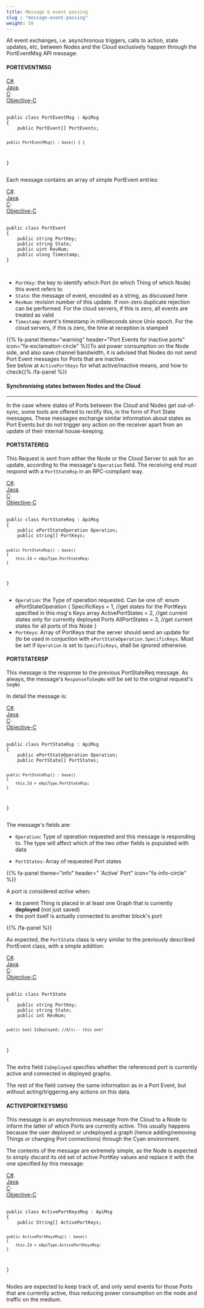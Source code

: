 ```yaml
---
title: Message & event passing
slug : "message-event-passing"
weight: 50
---
```


All event exchanges, i.e. asynchronous triggers, calls to action, state updates, etc, between Nodes and the Cloud exclusively happen through the PortEventMsg API message:

#### PORTEVENTMSG

<div id="code1_container">
    <div class="block-code block-show-code" type="section.type">
        <div class="code-tabs">
          <div data-lang="csharp" class="tab on">
            <a href="javascript: showCode('code1_container', 'csharp');"><span>C#</span></a><span>.</span>
          </div>
          <div data-lang="java" class="tab off">
            <a href="javascript: showCode('code1_container', 'java');"><span>Java</span></a><span>.</span>
          </div>
          <div data-lang="c" class="tab off">
            <a href="javascript: showCode('code1_container', 'c');"><span>C</span></a><span class="">·</span>
          </div>
          <div data-lang="objc" class="tab off">
            <a href="javascript: showCode('code1_container', 'objc');"><span>Objective-C</span></a>
          </div>
        </div>
        <pre id="csharp">
            <code>
public class PortEventMsg : ApiMsg
{
    public PortEvent[] PortEvents;

    public PortEventMsg() : base() { }
}
            </code>
        </pre>
        <pre id="java" style="display:none;">
            <code>
package com.yodiwo.plegma;

public class PortEventMsg extends ApiMsg {

    public PortEvent[] PortEvents;

    public PortEventMsg() {
    }
}
            </code>
        </pre>
        <pre id="c" style="display:none;">
            <code>
typedef struct Yodiwo_Plegma_PortEventMsg
{
    int32_t SeqNo;

    Array_Yodiwo_Plegma_PortEvent_t PortEvents;
} Yodiwo_Plegma_PortEventMsg_t;

typedef struct Array_Yodiwo_Plegma_PortEvent
{
    int num;
    struct Yodiwo_Plegma_PortEvent* elems;
} Array_Yodiwo_Plegma_PortEvent_t;
} Yodiwo_Plegma_ThingsSet_t;
            </code>
        </pre>
        <pre id="objc" style="display:none;">
            <code>
@interface PortEventMsg : APIMsg

@property (strong, nonatomic) NSMutableArray&lt;PortEvent&gt; *PortEvents;

@end
            </code>
        </pre>
    </div>
</div>

Each message contains an array of simple PortEvent entries:

<div id="code2_container">
    <div class="block-code block-show-code" type="section.type">
        <div class="code-tabs">
          <div data-lang="csharp" class="tab on">
            <a href="javascript: showCode('code2_container', 'csharp');"><span>C#</span></a><span>.</span>
          </div>
          <div data-lang="java" class="tab off">
            <a href="javascript: showCode('code2_container', 'java');"><span>Java</span></a><span>.</span>
          </div>
          <div data-lang="c" class="tab off">
            <a href="javascript: showCode('code2_container', 'c');"><span>C</span></a><span class="">·</span>
          </div>
          <div data-lang="objc" class="tab off">
            <a href="javascript: showCode('code2_container', 'objc');"><span>Objective-C</span></a>
          </div>
        </div>
        <pre id="csharp">
            <code>
public class PortEvent
{
    public string PortKey;
    public string State;
    public uint RevNum;
    public ulong Timestamp;
}
            </code>
        </pre>
        <pre id="java" style="display:none;">
            <code>
public class PortEvent
{
    public String PortKey;
    public String State;
    public int RevNum;
    public long Timestamp; 
}
            </code>
        </pre>
        <pre id="c" style="display:none;">
            <code>
typedef struct Yodiwo_Plegma_PortEvent
{
    char* PortKey;
    char* State;
    uint32_t RevNum;
    uint64_t Timestamp;
} Yodiwo_Plegma_PortEvent_t;
            </code>
        </pre>
        <pre id="objc" style="display:none;">
            <code>
@interface PortEvent : JSONModel

@property (strong, nonatomic) NSString *PortKey;
@property (strong, nonatomic) NSString&lt;Optional^gt; *State;
@property (nonatomic) NSUInteger RevNum;
@property (nonatomic) NSUInteger Timestamp;

@end
            </code>
        </pre>
    </div>
</div>


* `PortKey`: the key to identify which Port (in which Thing of which Node) this event refers to
* `State`: the message of event, encoded as a string, as discussed here
* `RevNum`: revision number of this update. If non-zero duplicate rejection can be performed. For the cloud servers, if this is zero, all events are treated as valid
* `Timestamp`: event's timestamp in milliseconds since Unix epoch. For the cloud servers, if this is zero, the time at reception is stamped


{{% fa-panel theme="warning" header="Port Events for inactive ports" icon="fa-exclamation-circle" %}}To aid power consumption on the Node side, and also save channel bandwidth, it is advised that Nodes do not send Port Event messages for Ports that are inactive.<br>See below at <code>ActivePortKeys</code> for what active/inactive means, and how to check{{% /fa-panel %}}


#### Synchronising states between Nodes and the Cloud
- - - -
In the case where states of Ports between the Cloud and Nodes get out-of-sync, some tools are offered to rectify this, in the form of Port State messages. These messages exchange similar information about states as Port Events but do not trigger any action on the receiver apart from an update of their internal house-keeping.

#### PORTSTATEREQ

This Request is sent from either the Node or the Cloud Server to ask for an update, according to the message's `Operation` field. The receiving end must respond with a `PortStateRsp` in an RPC-compliant way.

<div id="code3_container">
    <div class="block-code block-show-code" type="section.type">
        <div class="code-tabs">
          <div data-lang="csharp" class="tab on">
            <a href="javascript: showCode('code3_container', 'csharp');"><span>C#</span></a><span>.</span>
          </div>
          <div data-lang="java" class="tab off">
            <a href="javascript: showCode('code3_container', 'java');"><span>Java</span></a><span>.</span>
          </div>
          <div data-lang="c" class="tab off">
            <a href="javascript: showCode('code3_container', 'c');"><span>C</span></a><span class="">·</span>
          </div>
          <div data-lang="objc" class="tab off">
            <a href="javascript: showCode('code3_container', 'objc');"><span>Objective-C</span></a>
          </div>
        </div>
        <pre id="csharp">
            <code>
public class PortStateReq : ApiMsg
{
    public ePortStateOperation Operation;
    public string[] PortKeys;
    
    public PortStateRsp() : base()
    {
        this.Id = eApiType.PortStateReq;
    }
}
            </code>
        </pre>
        <pre id="java" style="display:none;">
            <code>
package com.yodiwo.plegma;

import java.util.ArrayList;

public class PortStateReq extends ApiMsg
{
    public ePortStateOperation Operation;
    public String[] PortKeys;
    
    public PortStateReq() {
        this.Id = eApiType.PortStateReq;
    }
}
            </code>
        </pre>
        <pre id="c" style="display:none;">
            <code>
typedef struct Yodiwo_Plegma_PortStateReq
{
    //[ApiMsg]
    Yodiwo_Plegma_eApiType Id;
    int32_t Version;
    int32_t SeqNo;
    int32_t ResponseToSeqNo;
    
    Yodiwo_Plegma_ePortStateOperation Operation;
    Array_char* PortKeys;
} Yodiwo_Plegma_PortStateReq_t;
            </code>
        </pre>
        <pre id="objc" style="display:none;">
            <code>
@interface ThingsReq : APIMsg

@property (nonatomic) EnumThingsOperation Operation;
@property (strong, nonatomic) NSString&lt;Optional&gt; *ThingKey;
@property (strong, nonatomic) NSMutableArray&lt;Thing, Optional&gt; *Data; // of Thing

@end
            </code>
        </pre>
    </div>
</div>

* `Operation`: the Type of operation requested. Can be one of:
        enum ePortStateOperation
        {
          SpecificKeys = 1,     //get states for the PortKeys specified in this msg's Keys array
          ActivePortStates = 2, //get  current states only for currently deployed Ports
          AllPortStates = 3,    //get current states for all ports of this Node
        }
* `PortKeys`: Array of PortKeys that the server should send an update for (to be used in conjuction with `ePortStateOperation.SpecificKeys`. Must be set if `Operation` is set to `SpecificKeys`, shall be ignored otherwise.

#### PORTSTATERSP
This message is the response to the previous PortStateReq message. As always, the message's `ResponseToSeqNo` will be set to the original request's `SeqNo`

In detail the message is:


<div id="code4_container">
    <div class="block-code block-show-code" type="section.type">
        <div class="code-tabs">
          <div data-lang="csharp" class="tab on">
            <a href="javascript: showCode('code4_container', 'csharp');"><span>C#</span></a><span>.</span>
          </div>
          <div data-lang="java" class="tab off">
            <a href="javascript: showCode('code4_container', 'java');"><span>Java</span></a><span>.</span>
          </div>
          <div data-lang="c" class="tab off">
            <a href="javascript: showCode('code4_container', 'c');"><span>C</span></a><span class="">·</span>
          </div>
          <div data-lang="objc" class="tab off">
            <a href="javascript: showCode('code4_container', 'objc');"><span>Objective-C</span></a>
          </div>
        </div>
        <pre id="csharp">
            <code>
public class PortStateRsp : ApiMsg
{
    public ePortStateOperation Operation;
    public PortState[] PortStates;
    
    public PortStateRsp() : base()
    {
        this.Id = eApiType.PortStateRsp;
    }
}
            </code>
        </pre>
        <pre id="java" style="display:none;">
            <code>
package com.yodiwo.plegma;

import java.util.ArrayList;

public class PortStateRsp extends ApiMsg
{
    public ePortStateOperation Operation;
    public PortState[] PortStates;
    
    public PortStateRsp() {
        this.Id = eApiType.PortStateRsp;
    }
}
            </code>
        </pre>
        <pre id="c" style="display:none;">
            <code>
typedef struct Yodiwo_Plegma_PortStateRsp
{
    //[ApiMsg]
    Yodiwo_Plegma_eApiType Id;
    int32_t Version;
    int32_t SeqNo;
    int32_t ResponseToSeqNo;
    
    Yodiwo_Plegma_ePortStateOperation Operation;
    Array_Yodiwo_Plegma_PortState_t PortStates;
} Yodiwo_Plegma_PortStateRsp_t;

typedef struct Array_Yodiwo_Plegma_PortState
{
    int num;
    struct Yodiwo_Plegma_PortState* elems;
} Array_Yodiwo_Plegma_PortState_t;
            </code>
        </pre>
        <pre id="objc" style="display:none;">
            <code>
@interface PortStateRsp : APIMsg

@property (nonatomic) EnumStateOperation Operation;
@property (strong, nonatomic) NSMutableArray&lt;PortState&gt; *PortStates;

@end
            </code>
        </pre>
    </div>
</div>

The message's fields are:

* `Operation`: Type of operation requested and this message is responding to. The type will affect which of the two other fields is populated with data

* `PortStates`: Array of requested Port states



{{% fa-panel theme="info" header=" 'Active' Port" icon="fa-info-circle" %}}<p> A port is considered <em>active</em> when:<ul><li>its parent Thing is placed in at least one Graph that is currently <strong>deployed</strong> (not just saved)</li> <li>the port itself is actually connected to another block's port</li></ul></p>{{% /fa-panel %}}

As expected, the `PortState` class is very similar to the previously described PortEvent class, with a simple addition:

<div id="code5_container">
    <div class="block-code block-show-code" type="section.type">
        <div class="code-tabs">
          <div data-lang="csharp" class="tab on">
            <a href="javascript: showCode('code5_container', 'csharp');"><span>C#</span></a><span>.</span>
          </div>
          <div data-lang="java" class="tab off">
            <a href="javascript: showCode('code5_container', 'java');"><span>Java</span></a><span>.</span>
          </div>
          <div data-lang="c" class="tab off">
            <a href="javascript: showCode('code5_container', 'c');"><span>C</span></a><span class="">·</span>
          </div>
          <div data-lang="objc" class="tab off">
            <a href="javascript: showCode('code5_container', 'objc');"><span>Objective-C</span></a>
          </div>
        </div>
        <pre id="csharp">
            <code>
public class PortState
{
    public string PortKey;
    public string State;
    public int RevNum;
      
    public bool IsDeployed; //&lt;-- this one!
}
            </code>
        </pre>
        <pre id="java" style="display:none;">
            <code>
package com.yodiwo.plegma;

import java.util.ArrayList;

public class PortState 
{
    public String PortKey;
    public String State;
    public int RevNum;
      
    public Boolean IsDeployed; //this one
}
            </code>
        </pre>
        <pre id="c" style="display:none;">
            <code>
typedef struct Yodiwo_Plegma_PortState
{
    char* PortKey;
    char* State;
    int32_t RevNum;
      
    bool_t IsDeployed;  //this one
} Yodiwo_Plegma_PortState_t;
            </code>
        </pre>
        <pre id="objc" style="display:none;">
            <code>
@interface PortState : JSONModel

@property (strong, nonatomic) NSString *PortKey;
@property (strong, nonatomic) NSString&lt;Optional&gt; *State;
@property (nonatomic) NSInteger RevNum;

@property (nonatomic) BOOL IsDeployed;  //this one

@end
            </code>
        </pre>
    </div>
</div>

The extra field `IsDeployed` specifies whether the referenced port is currently active and connected in deployed graphs.

The rest of the field convey the same information as in a Port Event, but without acting/triggering any actions on this data.

#### ACTIVEPORTKEYSMSG

This message is an asynchronous message from the Cloud to a Node to inform the latter of which Ports are currently active. This usually happens because the user deployed or undeployed a graph (hence adding/removing Things or changing Port connections) through the Cyan environment.

The contents of the message are extremely simple, as the Node is expected to simply discard its old set of active PortKey values and replace it with the one specified by this message:

<div id="code6_container">
    <div class="block-code block-show-code" type="section.type">
        <div class="code-tabs">
          <div data-lang="csharp" class="tab on">
            <a href="javascript: showCode('code6_container', 'csharp');"><span>C#</span></a><span>.</span>
          </div>
          <div data-lang="java" class="tab off">
            <a href="javascript: showCode('code6_container', 'java');"><span>Java</span></a><span>.</span>
          </div>
          <div data-lang="c" class="tab off">
            <a href="javascript: showCode('code6_container', 'c');"><span>C</span></a><span class="">·</span>
          </div>
          <div data-lang="objc" class="tab off">
            <a href="javascript: showCode('code6_container', 'objc');"><span>Objective-C</span></a>
          </div>
        </div>
        <pre id="csharp">
            <code>
public class ActivePortKeysMsg : ApiMsg
{
    public String[] ActivePortKeys;

    public ActivePortKeysMsg() : base()
    {
        this.Id = eApiType.ActivePortKeysMsg;
    }
}
            </code>
        </pre>
        <pre id="java" style="display:none;">
            <code>
package com.yodiwo.plegma;

import java.util.ArrayList;

public class ActivePortKeysMsg extends ApiMsg
{
    public String[] ActivePortKeys;

    public ActivePortKeysMsg()
    {
      this.Id = eApiType.ActivePortKeysMsg;
    }
}
            </code>
        </pre>
        <pre id="c" style="display:none;">
            <code>
typedef struct Yodiwo_Plegma_ActivePortKeysMsg
{
    Yodiwo_Plegma_eApiType Id;
    int32_t Version;
    int32_t SeqNo;
    int32_t ResponseToSeqNo;
    
    Array_char* ActivePortKeys;
} Yodiwo_Plegma_ActivePortKeysMsg_t;
            </code>
        </pre>
        <pre id="objc" style="display:none;">
            <code>
@interface ActivePortKeysMsg : APIMsg

@property (strong, nonatomic) NSMutableArray&lt;Optional&gt; *ActivePortKeys;

@end
            </code>
        </pre>
    </div>
</div>

Nodes are expected to keep track of, and only send events for those Ports that are currently active, thus reducing power consumption on the node and traffic on the medium.
